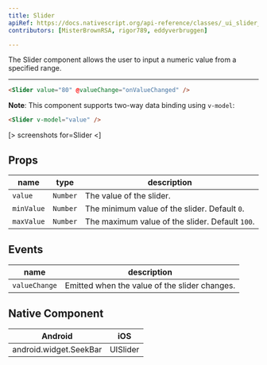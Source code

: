 ```yaml
---
title: Slider
apiRef: https://docs.nativescript.org/api-reference/classes/_ui_slider_.slider
contributors: [MisterBrownRSA, rigor789, eddyverbruggen]

---
```


The Slider component allows the user to input a numeric value from a specified range.

---

```html
<Slider value="80" @valueChange="onValueChanged" />
```

**Note**: This component supports two-way data binding using `v-model`:

```html
<Slider v-model="value" />
```

[> screenshots for=Slider <]

## Props

| name | type | description |
|------|------|-------------|
| `value` | `Number` | The value of the slider.
| `minValue` | `Number` | The minimum value of the slider. Default `0`.
| `maxValue` | `Number` | The maximum value of the slider. Default `100`.

## Events

| name | description |
|------|-------------|
| `valueChange`| Emitted when the value of the slider changes.

## Native Component

| Android | iOS |
|---------|-----|
| android.widget.SeekBar | UISlider
